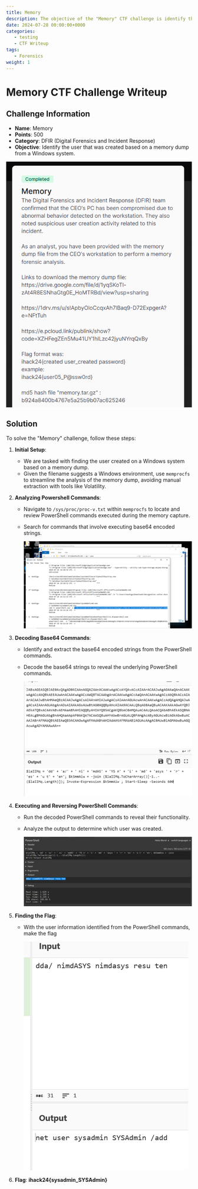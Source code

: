 ```yaml
---
title: Memory
description: The objective of the "Memory" CTF challenge is identify the user that was created based on a memory dump from a Windows system
date: 2024-07-28 00:00:00+0000
categories:
   - testing
   - CTF Writeup
tags:
   - Forensics
weight: 1     
---
```

# Memory CTF Challenge Writeup

## Challenge Information
- **Name**: Memory
- **Points**: 500
- **Category**: DFIR (Digital Forensics and Incident Response)
- **Objective**: Identify the user that was created based on a memory dump from a Windows system.


![Challenge](challenge.png)

## Solution
To solve the "Memory" challenge, follow these steps:

1. **Initial Setup**:
   - We are tasked with finding the user created on a Windows system based on a memory dump.
   - Given the filename suggests a Windows environment, use `memprocfs` to streamline the analysis of the memory dump, avoiding manual extraction with tools like Volatility.

2. **Analyzing Powershell Commands**:
   - Navigate to `/sys/proc/proc-v.txt` within `memprocfs` to locate and review PowerShell commands executed during the memory capture.
   - Search for commands that involve executing base64 encoded strings.


      ![Powershell](powershell.png)

3. **Decoding Base64 Commands**:
   - Identify and extract the base64 encoded strings from the PowerShell commands.
   - Decode the base64 strings to reveal the underlying PowerShell commands.


      ![Decoded Base64](<decoded base64.png>)

4. **Executing and Reversing PowerShell Commands**:
   - Run the decoded PowerShell commands to reveal their functionality.
   - Analyze the output to determine which user was created.


      ![Powershell Executed](<powrshell executed.png>)

5. **Finding the Flag**:
   - With the user information identified from the PowerShell commands, make the flag 


      ![Flag](flalg.png)

6. **Flag**: **ihack24{sysadmin_SYSAdmin}**